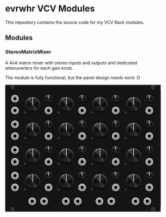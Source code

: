 # evrwhr VCV Modules

This repository contains the source code for my VCV Rack modules.

## Modules

### StereoMatrixMixer

A 4x4 matrix mixer with stereo inputs and outputs and dedicated attenuverters for each gain knob.

The module is fully functional, but the panel design needs work :D

![stereo-matrix-mixer](res/rendered/StereoMatrixMixer.png)
